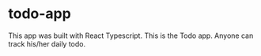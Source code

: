 # todo-app

This app was built with React Typescript. This is the Todo app. Anyone can track his/her daily todo.
